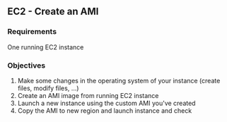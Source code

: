 ## EC2 - Create an AMI

### Requirements

One running EC2 instance

### Objectives

1. Make some changes in the operating system of your instance (create files, modify files, ...)
2. Create an AMI image from running EC2 instance
3. Launch a new instance using the custom AMI you've created
4. Copy the AMI to new region and launch instance and check
